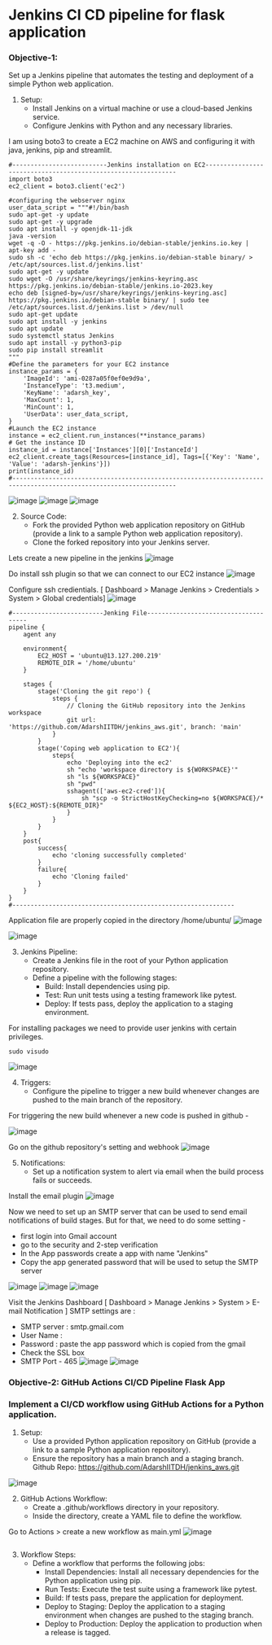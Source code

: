 # Jenkins CI CD pipeline for flask application

### Objective-1:
Set up a Jenkins pipeline that automates the testing and deployment of a simple Python web application.

1. Setup:
   - Install Jenkins on a virtual machine or use a cloud-based Jenkins service.
   - Configure Jenkins with Python and any necessary libraries.

I am using boto3 to create a EC2 machine on AWS and configuring it with java, jenkins, pip and streamlit.

```
#--------------------------Jenkins installation on EC2--------------------------------------------------------------
import boto3
ec2_client = boto3.client('ec2')

#configuring the webserver nginx
user_data_script = """#!/bin/bash
sudo apt-get -y update 
sudo apt-get -y upgrade 
sudo apt install -y openjdk-11-jdk 
java -version
wget -q -O - https://pkg.jenkins.io/debian-stable/jenkins.io.key | apt-key add -
sudo sh -c 'echo deb https://pkg.jenkins.io/debian-stable binary/ >  /etc/apt/sources.list.d/jenkins.list'
sudo apt-get -y update 
sudo wget -O /usr/share/keyrings/jenkins-keyring.asc   https://pkg.jenkins.io/debian-stable/jenkins.io-2023.key
echo deb [signed-by=/usr/share/keyrings/jenkins-keyring.asc]   https://pkg.jenkins.io/debian-stable binary/ | sudo tee   /etc/apt/sources.list.d/jenkins.list > /dev/null
sudo apt-get update
sudo apt install -y jenkins 
sudo apt update
sudo systemctl status Jenkins
sudo apt install -y python3-pip
sudo pip install streamlit
"""
#Define the parameters for your EC2 instance
instance_params = {
    'ImageId': 'ami-0287a05f0ef0e9d9a',
    'InstanceType': 't3.medium',
    'KeyName': 'adarsh_key',
    'MaxCount': 1,
    'MinCount': 1,
    'UserData': user_data_script,
}
#Launch the EC2 instance
instance = ec2_client.run_instances(**instance_params)
# Get the instance ID
instance_id = instance['Instances'][0]['InstanceId']
ec2_client.create_tags(Resources=[instance_id], Tags=[{'Key': 'Name', 'Value': 'adarsh-jenkins'}])
print(instance_id)
#-------------------------------------------------------------------------------------------------------------------
```

![image](https://github.com/AdarshIITDH/jenkins_aws/assets/60352729/2e78c90d-22fc-419a-b583-da215ad0253a)
![image](https://github.com/AdarshIITDH/jenkins_aws/assets/60352729/740cbbba-e3c1-4275-bd1c-1de4846c6564)
![image](https://github.com/AdarshIITDH/jenkins_aws/assets/60352729/00494b9b-977a-4b3b-ad9e-fdbe5ce84f32)

2. Source Code:
   - Fork the provided Python web application repository on GitHub (provide a link to a sample Python web application repository).
   - Clone the forked repository into your Jenkins server.

Lets create a new pipeline in the jenkins 
![image](https://github.com/AdarshIITDH/jenkins_aws/assets/60352729/345ffc4a-cd68-449d-bd87-80b54917a69e)

Do install ssh plugin so that we can connect to our EC2 instance
![image](https://github.com/AdarshIITDH/jenkins_aws/assets/60352729/0db7fe46-6bd3-4da9-bb3d-e4ade19868bb)

Configure ssh credientials. [ Dashboard > Manage Jenkins > Credentials > System > Global credentials]
![image](https://github.com/AdarshIITDH/jenkins_aws/assets/60352729/3188ad22-98f5-448c-9458-325603d4f7e0)

```
#-------------------------Jenking File-------------------------------------
pipeline {
    agent any
    
    environment{
        EC2_HOST = 'ubuntu@13.127.200.219'
        REMOTE_DIR = '/home/ubuntu'
    }

    stages {
        stage('Cloning the git repo') {
            steps {
                // Cloning the GitHub repository into the Jenkins workspace
                git url: 'https://github.com/AdarshIITDH/jenkins_aws.git', branch: 'main'
            }
        }
        stage('Coping web application to EC2'){
            steps{
                echo 'Deploying into the ec2'
                sh "echo 'workspace directory is ${WORKSPACE}'"
                sh "ls ${WORKSPACE}"
                sh "pwd"
                sshagent(['aws-ec2-cred']){
                    sh "scp -o StrictHostKeyChecking=no ${WORKSPACE}/* ${EC2_HOST}:${REMOTE_DIR}"
                }
            }
        }
    }
    post{
        success{
            echo 'cloning successfully completed'
        }
        failure{
            echo 'Cloning failed'
        }
    }
}
#-------------------------------------------------------------
```
Application file are properly copied in the directory /home/ubuntu/
![image](https://github.com/AdarshIITDH/jenkins_aws/assets/60352729/2c998bd4-3a36-4a47-b9eb-3cbefc1974cb)

![image](https://github.com/AdarshIITDH/jenkins_aws/assets/60352729/0be3ecbd-47e3-459a-ba07-b25e8b539ceb)


3. Jenkins Pipeline:
   - Create a Jenkins file in the root of your Python application repository.
   - Define a pipeline with the following stages:
     - Build: Install dependencies using pip.
     - Test: Run unit tests using a testing framework like pytest.
     - Deploy: If tests pass, deploy the application to a staging environment.

For installing packages we need to provide user jenkins with certain privileges.
```
sudo visudo
```
![image](https://github.com/AdarshIITDH/jenkins_aws/assets/60352729/4109b04d-0756-4d05-ae72-5369c4e41de8)


4. Triggers:
   - Configure the pipeline to trigger a new build whenever changes are pushed to the main branch of the repository.

For triggering the new build whenever a new code is pushed in github - 

![image](https://github.com/AdarshIITDH/jenkins_aws/assets/60352729/9a517e9a-c014-4ab0-ab71-8de12594d2a9)

Go on the github repository's setting and webhook 
![image](https://github.com/AdarshIITDH/jenkins_aws/assets/60352729/3d20f7ec-44a5-45fc-94ea-6705060dc35a)

5. Notifications:
   - Set up a notification system to alert via email when the build process fails or succeeds.

Install the email plugin
![image](https://github.com/AdarshIITDH/jenkins_aws/assets/60352729/7d55a173-8d22-4ab7-bac5-ae9b8332a2cf)

Now we need to set up an SMTP server that can be used to send email notifications of build stages.
But for that, we need to do some setting -
 - first login into Gmail account
 - go to the security and 2-step verification
 - In the App passwords create a app with name "Jenkins"
 - Copy the app generated password that will be used to setup the SMTP server

![image](https://github.com/AdarshIITDH/jenkins_aws/assets/60352729/dc7b7211-be14-4197-841d-23fe4f52fbde)
![image](https://github.com/AdarshIITDH/jenkins_aws/assets/60352729/e0d7dc95-97eb-4fab-8231-a1e64000842b)
![image](https://github.com/AdarshIITDH/jenkins_aws/assets/60352729/9396bc2c-9414-4b3d-9564-f2230e223577)

Visit the Jenkins Dashboard [ Dashboard > Manage Jenkins > System > E-mail Notification ]
SMTP settings are : 
  - SMTP server : smtp.gmail.com
  - User Name : <use your gmail id>
  - Password : paste the app password which is copied from the gmail
  - Check the SSL box
  - SMTP Port - 465
![image](https://github.com/AdarshIITDH/jenkins_aws/assets/60352729/7fdd720e-3ac3-4298-9c68-7a3fd57ce469)
![image](https://github.com/AdarshIITDH/jenkins_aws/assets/60352729/817e1ab0-aa73-487c-ad44-6bf12e189f8f)



### Objective-2: GitHub Actions CI/CD Pipeline Flask App

### Implement a CI/CD workflow using GitHub Actions for a Python application.

1. Setup:
   - Use a provided Python application repository on GitHub (provide a link to a sample Python application repository).
   - Ensure the repository has a main branch and a staging branch.
Github Repo: https://github.com/AdarshIITDH/jenkins_aws.git

![image](https://github.com/AdarshIITDH/jenkins_aws/assets/60352729/e34def44-04f8-451d-a5d9-1b0f966c1301)

2. GitHub Actions Workflow:
   - Create a .github/workflows directory in your repository.
   - Inside the directory, create a YAML file to define the workflow.

Go to Actions > create a new workflow as main.yml
![image](https://github.com/AdarshIITDH/jenkins_aws/assets/60352729/a293fe65-11d1-4bf7-ae9e-7e0cf53bc1b3)

```

```

3. Workflow Steps:
   - Define a workflow that performs the following jobs:
     - Install Dependencies: Install all necessary dependencies for the Python application using pip.
     - Run Tests: Execute the test suite using a framework like pytest.
     - Build: If tests pass, prepare the application for deployment.
     - Deploy to Staging: Deploy the application to a staging environment when changes are pushed to the staging branch.
     - Deploy to Production: Deploy the application to production when a release is tagged.











